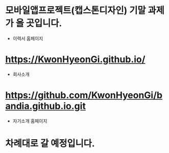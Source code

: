 # 모바일앱프로젝트(캡스톤디자인) 기말 과제가 올 곳입니다.

* 이력서 홈페이지
# https://KwonHyeonGi.github.io/
* 회사소개
# https://github.com/KwonHyeonGi/bandia.github.io.git
* 자기소개 홈페이지

# 차례대로 갈 예정입니다.
